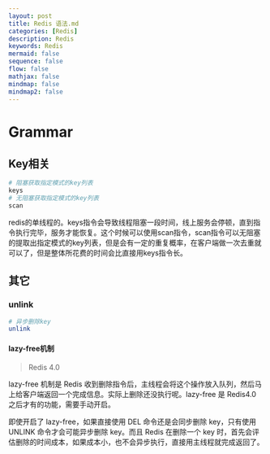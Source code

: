 ```yaml
---
layout: post
title: Redis 语法.md
categories: [Redis]
description: Redis
keywords: Redis
mermaid: false
sequence: false
flow: false
mathjax: false
mindmap: false
mindmap2: false
---
```

# Grammar

## Key相关

```bash
# 阻塞获取指定模式的key列表
keys
# 无阻塞获取指定模式的key列表
scan
```



redis的单线程的。keys指令会导致线程阻塞一段时间，线上服务会停顿，直到指令执行完毕，服务才能恢复。这个时候可以使用scan指令，scan指令可以无阻塞的提取出指定模式的key列表，但是会有一定的重复概率，在客户端做一次去重就可以了，但是整体所花费的时间会比直接用keys指令长。



## 其它

### unlink

```bash
# 异步删除key
unlink 
```



#### lazy-free机制

> Redis 4.0

lazy-free 机制是 Redis 收到删除指令后，主线程会将这个操作放入队列，然后马上给客户端返回一个完成信息。实际上删除还没执行呢。lazy-free 是 Redis4.0 之后才有的功能，需要手动开启。

即使开启了 lazy-free，如果直接使用 DEL 命令还是会同步删除 key，只有使用 UNLINK 命令才会可能异步删除 key。而且 Redis 在删除一个 key 时，首先会评估删除的时间成本，如果成本小，也不会异步执行，直接用主线程就完成返回了。